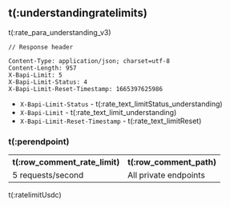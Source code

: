 ## t(:understandingratelimits)
t(:rate_para_understanding_v3)

```
// Response header

Content-Type: application/json; charset=utf-8
Content-Length: 957
X-Bapi-Limit: 5
X-Bapi-Limit-Status: 4
X-Bapi-Limit-Reset-Timestamp: 1665397625986
```

* `X-Bapi-Limit-Status` - t(:rate_text_limitStatus_understanding)
* `X-Bapi-Limit` - t(:rate_text_limit_understanding)
* `X-Bapi-Limit-Reset-Timestamp` - t(:rate_text_limitReset)

### t(:perendpoint)
<table class="custom_table">
  <tr>
    <th>t(:row_comment_rate_limit)</th>
    <th>t(:row_comment_path)</th>
  </tr>
  <tr>
    <td rowspan="1">5 requests/second</td>
    <td>All private endpoints</td>
  </tr>
</table>
t(:ratelimitUsdc)

